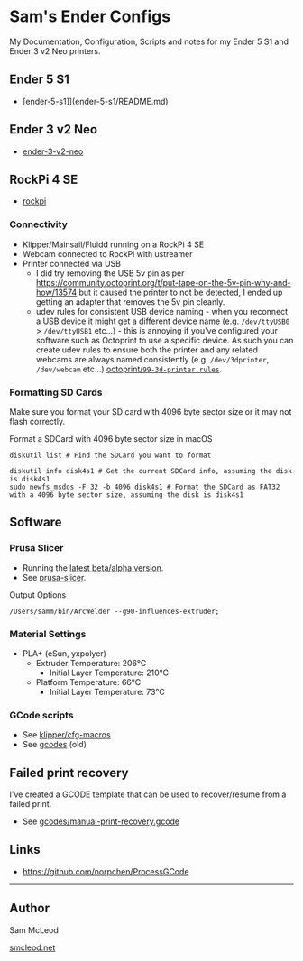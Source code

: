 # Sam's Ender Configs

My Documentation, Configuration, Scripts and notes for my Ender 5 S1 and Ender 3 v2 Neo printers.

## Ender 5 S1

- [ender-5-s1]](ender-5-s1/README.md)

## Ender 3 v2 Neo

- [ender-3-v2-neo](ender-3-v2-neo/README.md)

## RockPi 4 SE

- [rockpi](rockpi/README.md)

### Connectivity

- Klipper/Mainsail/Fluidd running on a RockPi 4 SE
- Webcam connected to RockPi with ustreamer
- Printer connected via USB
  - I did try removing the USB 5v pin as per <https://community.octoprint.org/t/put-tape-on-the-5v-pin-why-and-how/13574> but it caused the printer to not be detected, I ended up getting an adapter that removes the 5v pin cleanly.
  - udev rules for consistent USB device naming - when you reconnect a USB device it might get a different device name (e.g. `/dev/ttyUSB0` > `/dev/ttyUSB1` etc...) - this is annoying if you've configured your software such as Octoprint to use a specific device. As such you can create udev rules to ensure both the printer and any related webcams are always named consistently (e.g. `/dev/3dprinter`, `/dev/webcam` etc...) [octoprint/`99-3d-printer.rules`](octoprint/99-3d-printer.rules).

### Formatting SD Cards

Make sure you format your SD card with 4096 byte sector size or it may not flash correctly.

Format a SDCard with 4096 byte sector size in macOS

```shell
diskutil list # Find the SDCard you want to format

diskutil info disk4s1 # Get the current SDCard info, assuming the disk is disk4s1
sudo newfs_msdos -F 32 -b 4096 disk4s1 # Format the SDCard as FAT32 with a 4096 byte sector size, assuming the disk is disk4s1
```

## Software

### Prusa Slicer

- Running the [latest beta/alpha version](https://github.com/prusa3d/PrusaSlicer/releases).
- See [prusa-slicer](prusa-slicer).

Output Options

```shell
/Users/samm/bin/ArcWelder --g90-influences-extruder;
```

### Material Settings

- PLA+ (eSun, yxpolyer)
  - Extruder Temperature: 206°C
    - Initial Layer Temperature: 210°C
  - Platform Temperature: 66°C
    - Initial Layer Temperature: 73°C

### GCode scripts

- See [klipper/cfg-macros](klipper/cfg-macros)
- See [gcodes](gcodes) (old)

## Failed print recovery

I've created a GCODE template that can be used to recover/resume from a failed print.

- See [gcodes/manual-print-recovery.gcode](gcodes/manual-print-recovery.gcode)

## Links

- <https://github.com/norpchen/ProcessGCode>

---

## Author

Sam McLeod

[smcleod.net](https://smcleod.net)
